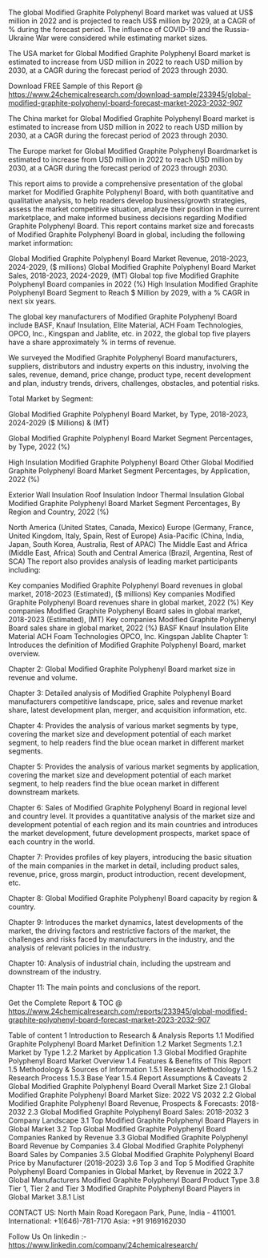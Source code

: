 The global Modified Graphite Polyphenyl Board market was valued at US$ million in 2022 and is projected to reach US$ million by 2029, at a CAGR of % during the forecast period. The influence of COVID-19 and the Russia-Ukraine War were considered while estimating market sizes.

The USA market for Global Modified Graphite Polyphenyl Board market is estimated to increase from USD million in 2022 to reach USD million by 2030, at a CAGR during the forecast period of 2023 through 2030.

Download FREE Sample of this Report @ https://www.24chemicalresearch.com/download-sample/233945/global-modified-graphite-polyphenyl-board-forecast-market-2023-2032-907

The China market for Global Modified Graphite Polyphenyl Board market is estimated to increase from USD million in 2022 to reach USD million by 2030, at a CAGR during the forecast period of 2023 through 2030.

The Europe market for Global Modified Graphite Polyphenyl Boardmarket is estimated to increase from USD million in 2022 to reach USD million by 2030, at a CAGR during the forecast period of 2023 through 2030.

This report aims to provide a comprehensive presentation of the global market for Modified Graphite Polyphenyl Board, with both quantitative and qualitative analysis, to help readers develop business/growth strategies, assess the market competitive situation, analyze their position in the current marketplace, and make informed business decisions regarding Modified Graphite Polyphenyl Board. This report contains market size and forecasts of Modified Graphite Polyphenyl Board in global, including the following market information:

Global Modified Graphite Polyphenyl Board Market Revenue, 2018-2023, 2024-2029, ($ millions)
Global Modified Graphite Polyphenyl Board Market Sales, 2018-2023, 2024-2029, (MT)
Global top five Modified Graphite Polyphenyl Board companies in 2022 (%)
High Insulation Modified Graphite Polyphenyl Board Segment to Reach $ Million by 2029, with a % CAGR in next six years.

The global key manufacturers of Modified Graphite Polyphenyl Board include BASF, Knauf Insulation, Elite Material, ACH Foam Technologies, OPCO, Inc., Kingspan and Jablite, etc. in 2022, the global top five players have a share approximately % in terms of revenue.

We surveyed the Modified Graphite Polyphenyl Board manufacturers, suppliers, distributors and industry experts on this industry, involving the sales, revenue, demand, price change, product type, recent development and plan, industry trends, drivers, challenges, obstacles, and potential risks.

Total Market by Segment:

Global Modified Graphite Polyphenyl Board Market, by Type, 2018-2023, 2024-2029 ($ Millions) & (MT)

Global Modified Graphite Polyphenyl Board Market Segment Percentages, by Type, 2022 (%)

High Insulation Modified Graphite Polyphenyl Board
Other
Global Modified Graphite Polyphenyl Board Market Segment Percentages, by Application, 2022 (%)

Exterior Wall Insulation
Roof Insulation
Indoor Thermal Insulation
Global Modified Graphite Polyphenyl Board Market Segment Percentages, By Region and Country, 2022 (%)

North America (United States, Canada, Mexico)
Europe (Germany, France, United Kingdom, Italy, Spain, Rest of Europe)
Asia-Pacific (China, India, Japan, South Korea, Australia, Rest of APAC)
The Middle East and Africa (Middle East, Africa)
South and Central America (Brazil, Argentina, Rest of SCA)
The report also provides analysis of leading market participants including:

Key companies Modified Graphite Polyphenyl Board revenues in global market, 2018-2023 (Estimated), ($ millions)
Key companies Modified Graphite Polyphenyl Board revenues share in global market, 2022 (%)
Key companies Modified Graphite Polyphenyl Board sales in global market, 2018-2023 (Estimated), (MT)
Key companies Modified Graphite Polyphenyl Board sales share in global market, 2022 (%)
BASF
Knauf Insulation
Elite Material
ACH Foam Technologies
OPCO, Inc.
Kingspan
Jablite
Chapter 1: Introduces the definition of Modified Graphite Polyphenyl Board, market overview.

Chapter 2: Global Modified Graphite Polyphenyl Board market size in revenue and volume.

Chapter 3: Detailed analysis of Modified Graphite Polyphenyl Board manufacturers competitive landscape, price, sales and revenue market share, latest development plan, merger, and acquisition information, etc.

Chapter 4: Provides the analysis of various market segments by type, covering the market size and development potential of each market segment, to help readers find the blue ocean market in different market segments.

Chapter 5: Provides the analysis of various market segments by application, covering the market size and development potential of each market segment, to help readers find the blue ocean market in different downstream markets.

Chapter 6: Sales of Modified Graphite Polyphenyl Board in regional level and country level. It provides a quantitative analysis of the market size and development potential of each region and its main countries and introduces the market development, future development prospects, market space of each country in the world.

Chapter 7: Provides profiles of key players, introducing the basic situation of the main companies in the market in detail, including product sales, revenue, price, gross margin, product introduction, recent development, etc.

Chapter 8: Global Modified Graphite Polyphenyl Board capacity by region & country.

Chapter 9: Introduces the market dynamics, latest developments of the market, the driving factors and restrictive factors of the market, the challenges and risks faced by manufacturers in the industry, and the analysis of relevant policies in the industry.

Chapter 10: Analysis of industrial chain, including the upstream and downstream of the industry.

Chapter 11: The main points and conclusions of the report.

Get the Complete Report & TOC @ https://www.24chemicalresearch.com/reports/233945/global-modified-graphite-polyphenyl-board-forecast-market-2023-2032-907

Table of content
1 Introduction to Research & Analysis Reports
1.1 Modified Graphite Polyphenyl Board Market Definition
1.2 Market Segments
1.2.1 Market by Type
1.2.2 Market by Application
1.3 Global Modified Graphite Polyphenyl Board Market Overview
1.4 Features & Benefits of This Report
1.5 Methodology & Sources of Information
1.5.1 Research Methodology
1.5.2 Research Process
1.5.3 Base Year
1.5.4 Report Assumptions & Caveats
2 Global Modified Graphite Polyphenyl Board Overall Market Size
2.1 Global Modified Graphite Polyphenyl Board Market Size: 2022 VS 2032
2.2 Global Modified Graphite Polyphenyl Board Revenue, Prospects & Forecasts: 2018-2032
2.3 Global Modified Graphite Polyphenyl Board Sales: 2018-2032
3 Company Landscape
3.1 Top Modified Graphite Polyphenyl Board Players in Global Market
3.2 Top Global Modified Graphite Polyphenyl Board Companies Ranked by Revenue
3.3 Global Modified Graphite Polyphenyl Board Revenue by Companies
3.4 Global Modified Graphite Polyphenyl Board Sales by Companies
3.5 Global Modified Graphite Polyphenyl Board Price by Manufacturer (2018-2023)
3.6 Top 3 and Top 5 Modified Graphite Polyphenyl Board Companies in Global Market, by Revenue in 2022
3.7 Global Manufacturers Modified Graphite Polyphenyl Board Product Type
3.8 Tier 1, Tier 2 and Tier 3 Modified Graphite Polyphenyl Board Players in Global Market
3.8.1 List

CONTACT US:
North Main Road Koregaon Park, Pune, India - 411001.
International: +1(646)-781-7170
Asia: +91 9169162030

Follow Us On linkedin :- https://www.linkedin.com/company/24chemicalresearch/
